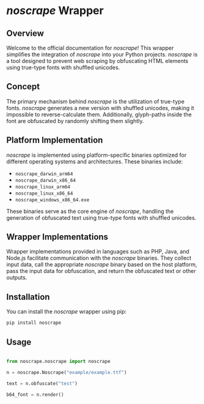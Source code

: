 # _noscrape_ Wrapper

## Overview
Welcome to the official documentation for _noscrape_! This wrapper simplifies the integration of _noscrape_ into your Python projects. _noscrape_ is a tool designed to prevent web scraping by obfuscating HTML elements using true-type fonts with shuffled unicodes.

## Concept
The primary mechanism behind _noscrape_ is the utilization of true-type fonts. _noscrape_ generates a new version with shuffled unicodes, making it impossible to reverse-calculate them. Additionally, glyph-paths inside the font are obfuscated by randomly shifting them slightly.

## Platform Implementation
_noscrape_ is implemented using platform-specific binaries optimized for different operating systems and architectures. These binaries include:

- `noscrape_darwin_arm64`
- `noscrape_darwin_x86_64`
- `noscrape_linux_arm64`
- `noscrape_linux_x86_64`
- `noscrape_windows_x86_64.exe`

These binaries serve as the core engine of _noscrape_, handling the generation of obfuscated text using true-type fonts with shuffled unicodes.

## Wrapper Implementations
Wrapper implementations provided in languages such as PHP, Java, and Node.js facilitate communication with the _noscrape_ binaries. They collect input data, call the appropriate _noscrape_ binary based on the host platform, pass the input data for obfuscation, and return the obfuscated text or other outputs.

## Installation
You can install the _noscrape_ wrapper using pip:

```bash
pip install noscrape
```

## Usage

```python

from noscrape.noscrape import noscrape

n = noscrape.Noscrape("example/example.ttf")

text = n.obfuscate("test")

b64_font = n.render()
```

